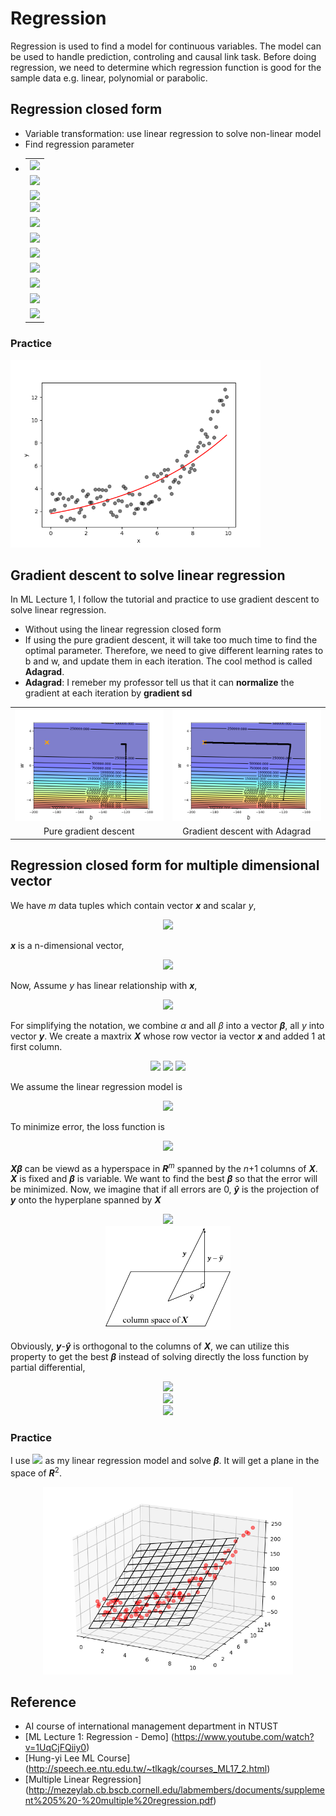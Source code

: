 # Regression
Regression is used to find a model for continuous variables. The model can be used to handle prediction, controling and causal link task. Before doing regression, we need to determine which regression function is good for the sample data e.g. linear, polynomial or parabolic.

## Regression closed form
+ Variable transformation: use linear regression to solve non-linear model
+ Find regression parameter 
+  <Table>
   <tr>
   <td><img src="https://latex.codecogs.com/svg.latex?%5Cinline%20y%3D%5Calpha&plus;%5Cbeta%20x" /></td>
   </tr>   
   <tr>
   <td><img src="https://latex.codecogs.com/svg.latex?L%28%5Calpha%2C%5Cbeta%29%3D%5Csum%5Cnolimits_i%28y_i-%28%5Calpha&plus;%7B%5Cbeta%7Dx_i%29%29%5E2%3D%5Csum%5Cnolimits_i%28y_i-%5Calpha-%7B%5Cbeta%7Dx_i%29%5E2" /></td>
   </tr>
   <tr>
   <td><img src="https://latex.codecogs.com/svg.latex?%5Cfrac%7B%5Cpartial%20L%7D%7B%5Cpartial%20%5Calpha%7D%3D%5Csum%5Cnolimits_i%202%28y_i-%5Calpha-%5Cbeta%20x_i%29%28-1%29%3D0" /><br/>
   <img src="https://latex.codecogs.com/svg.latex?%5Cfrac%7B%5Cpartial%20L%7D%7B%5Cpartial%20%5Cbeta%7D%3D%5Csum%5Cnolimits_i%202%28y_i-%5Calpha-%5Cbeta%20x_i%29%28-x_i%29%3D0" />
   </td>
   </tr>
   <tr>
   <td><img src="https://latex.codecogs.com/svg.latex?%5Cleft%5C%7B%20%5Cbegin%7Barray%7D%7Blr%7D%20%5Csum%5Cnolimits_i%20y_i-n%5Calpha-%5Cbeta%5Csum%5Cnolimits_i%20x_i%3D0%20%5Ccdots%5Ccdots%20%5Ctextcircled%7B1%7D%5C%5C%20%5Csum%5Cnolimits_i%20x_i%20y_i-%5Calpha%5Csum%5Cnolimits_i%20x_i-%5Cbeta%5Csum%5Cnolimits_i%20%7Bx_i%7D%5E2%3D0%20%5Ccdots%5Ccdots%20%5Ctextcircled%7B2%7D%20%5Cend%7Barray%7D%20%5Cright." /></td>
   </tr>
   <tr>
   <td><img src="https://latex.codecogs.com/svg.latex?%5Ctextcircled%7B1%7D%5Ctimes%20%5Csum%5Cnolimits_i%20x_i%20%5Cqquad%20%5Ctextcircled%7B2%7D%5Ctimes%20n" /></td>
   </tr>
   <tr>
   <td><img src="https://latex.codecogs.com/svg.latex?%5Cleft%5C%7B%20%5Cbegin%7Barray%7D%7Blr%7D%20%5Csum%5Cnolimits_i%20y_i%20%5Csum%5Cnolimits_i%20x_i-n%5Calpha%5Csum%5Cnolimits_i%20x_i-%5Cbeta%7B%28%5Csum%5Cnolimits_i%20x_i%29%5E2%7D%3D0%20%5Ccdots%5Ccdots%20%5Ctextcircled%7B1%7D%5C%5C%20n%5Csum%5Cnolimits_i%20x_i%20y_i-n%5Calpha%5Csum%5Cnolimits_i%20x_i-n%5Cbeta%5Csum%5Cnolimits_i%20%7Bx_i%7D%5E2%3D0%20%5Ccdots%5Ccdots%20%5Ctextcircled%7B2%7D%20%5Cend%7Barray%7D%20%5Cright." /></td>
   </tr>
   <tr>
   <td><img src="https://latex.codecogs.com/svg.latex?%5Ctextcircled%7B1%7D-%5Ctextcircled%7B2%7D" /></td>
   </tr>
   <tr>
   <td><img src="https://latex.codecogs.com/svg.latex?%5Csum%5Cnolimits_i%20x_i%20%5Csum%5Cnolimits_i%20y_i%20-%20n%5Csum%5Cnolimits_i%20x_i%20y_i%20%3D%20%5Cbeta%7B%28%28%5Csum%5Cnolimits_i%20x_i%29%5E2-n%5Csum%5Cnolimits_i%20x_i%5E2%29%7D" /></td>
   </tr>
   <tr>
   <td><img src="https://latex.codecogs.com/svg.latex?%5Clarge%20%5Cbegin%7Bmatrix%7D%20%5Cbeta%20%26%20%3D%20%26%20%5Cfrac%7Bn%5Csum%5Cnolimits_i%20x_i%20y_i-%5Csum%5Cnolimits_i%20x_i%20%5Csum%5Cnolimits_i%20y_i%7D%7Bn%5Csum%5Cnolimits_i%20x_i%5E2-%28%5Csum%5Cnolimits_i%20x_i%29%5E2%7D%20%5C%5C%20%5C%5C%20%26%3D%20%26%5Cfrac%7B%5Csum%5Cnolimits_i%20x_i%20y_i-%5Cfrac%7B1%7D%7Bn%7D%5Csum%5Cnolimits_i%20x_i%20%5Csum%5Cnolimits_i%20y_i%7D%7B%5Csum%5Cnolimits_i%20x_i%5E2-%5Cfrac%7B1%7D%7Bn%7D%28%5Csum%5Cnolimits_i%20x_i%29%5E2%7D%20%5C%5C%20%5C%5C%20%26%3D%20%26%20%5Cfrac%7B%5Csum%5Cnolimits_i%20x_i%20y_i-n%5Cmu_x%5Cmu_y%20%7D%7B%5Csum%5Cnolimits_i%20x_i%5E2-n%5Cmu_x%5E2%7D%20%5C%5C%20%5C%5C%20%26%3D%20%26%20%5Cfrac%7B%5Csum%5Cnolimits_i%20%28x_i-%5Cmu_x%29%28y_i-%5Cmu_y%29%7D%7B%5Csum%5Cnolimits_i%20%28x_i-%5Cmu_x%29%5E2%7D%20%5Cend%7Bmatrix%7D" /></td>
   </tr>
   <tr>
   <td><img src="https://latex.codecogs.com/svg.latex?%5Cbegin%7Barray%7D%7Blr%7D%20n%5Calpha%20%3D%20%5Csum%5Cnolimits_i%20y_i-%5Cbeta%5Csum%5Cnolimits_i%20x_i%20%5C%5C%20%5Calpha%20%3D%20%5Cmu_y-%5Cbeta%5Cmu_x%20%5Cend%7Barray%7D" /></td>
   </tr>
   </Table>

### Practice
<img width="400" src="https://github.com/ChienKangLu/Regression/blob/master/regression/img1.png" />

## Gradient descent to solve linear regression
In ML Lecture 1, I follow the tutorial and practice to use gradient descent to solve linear regression.
+ Without using the linear regression closed form
+ If using the pure gradient descent, it will take too much time to find the optimal parameter. Therefore, we need to give different learning rates to b and w, and update them in each iteration. The cool method is called **Adagrad**.
+ **Adagrad**: I remeber my professor tell us that it can **normalize** the gradient at each iteration by **gradient sd**

<Table>
   <tr>
      <td><img width="400" src="https://github.com/ChienKangLu/Regression/blob/master/ML_Lecture/gradient.png" /></td>
      <td><img width="400" src="https://github.com/ChienKangLu/Regression/blob/master/ML_Lecture/gradient%20with%20adagrad.png" /></td>
   </tr>
   <tr>
      <td align="center">Pure gradient descent</td>
      <td align="center">Gradient descent with Adagrad</td>
   </tr>
</Table>

## Regression closed form for multiple dimensional vector
<p> We have <i>m</i> data tuples which contain vector <i><b>x</b></i> and scalar <i>y</i>,</p>
<p align="center">
<img src="https://latex.codecogs.com/svg.latex?data%20%3D%20%5C%7B%28%5Ctextbf%7B%5Ctextit%7Bx%7D%7D_%5Ctextbf%7B%5Ctextit%7Bi%7D%7D%2Cy_i%29%5C%7D%2Ci%3D1%5Ccdots%20m" />
</p>

<p><i><b>x</b></i> is a n-dimensional vector,</p>
<p align="center">
<img src="http://latex.codecogs.com/svg.latex?%5Ctextbf%7B%5Ctextit%7Bx%7D%7D_%5Ctextbf%7B%5Ctextit%7Bi%7D%7D%3D%5Cbegin%7Bbmatrix%7Dx_i_1%20%5C%5Cx_i_2%5C%5C%5Cvdots%5C%5C%20x_i_n%5Cend%7Bbmatrix%7D_%7Bn*1%7D" />
</p>

<p>Now, Assume <i>y</i> has linear relationship with <i><b>x</b></i>,</p>
<p align="center">
<img src="http://latex.codecogs.com/svg.latex?y_i=\alpha&plus;\beta&space;_1x_i_1&plus;\beta&space;_2x_i_2&plus;\cdots&plus;\beta_nx_i_n" />
</p>

<p>For simplifying the notation, we combine <i>&alpha;</i> and all <i>&beta;</i> into a vector <i><b>&beta;</b></i>, all <i>y</i> into vector <i><b>y</b></i>. We create a maxtrix <i><b>X</b></i> whose row vector ia vector <i><b>x</b></i> and added 1 at first column.</p>

<p align="center">
<img src="http://latex.codecogs.com/svg.latex?%24%5Cmathit%20%7B%5Cboldmath%20%24%5Cbeta%24%7D%20%24%3D%5Cbegin%7Bbmatrix%7D%5Calpha%5C%5C%5Cbeta_1%5C%5C%5Cbeta_2%5C%5C%5Cvdots%5C%5C%5Cbeta_n%5Cend%7Bbmatrix%7D_%7B%28n&plus;1%29*1%7D" />
<img src="https://latex.codecogs.com/svg.latex?%5Ctextbf%7B%5Ctextit%7By%7D%7D%20%3D%20%5Cbegin%7Bbmatrix%7Dy_1%5C%5Cy_2%5C%5Cy_3%5C%5C%5Cvdots%5C%5Cy_m%5Cend%7Bbmatrix%7D_%7Bm&plus;1%7D" />
<img src="https://latex.codecogs.com/svg.latex?%5Ctextbf%7B%5Ctextit%7BX%7D%7D%20%3D%20%5Cbegin%7Bbmatrix%7D%201%26%20x_i_1%20%26%20x_i_1%20%26%20%5Ccdots%20%26%20x_i_n%20%5C%5C%20%26%20%26%20%5Cvdots%20%26%20%26%5C%5C%201%26%20x_m_1%20%26%20x_m_1%20%26%20%5Ccdots%20%26%20x_m_n%20%5Cend%7Bbmatrix%7D_%7Bm*%28n&plus;1%29%7D" />
</p>

<p>We assume the linear regression model is</p>
<p align="center">
<img src="https://latex.codecogs.com/svg.latex?%5Ctextbf%7B%5Ctextit%7By%7D%7D%20%3D%20%5Ctextbf%7B%5Ctextit%7BX%7D%7D%20%24%5Cmathit%7B%5Cboldmath%20%24%5Cbeta%24%7D%24%20&plus;%20%5Ctextbf%7B%5Ctextit%7Berror%7D%7D" />
</p>

<p>To minimize error, the loss function is</p>
<p align="center">
<img src="https://latex.codecogs.com/svg.latex?L%28%24%5Cmathit%7B%5Cboldmath%20%24%5Cbeta%24%7D%24%29%3D%28%5Ctextbf%7B%5Ctextit%7By%7D%7D-%5Ctextbf%7B%5Ctextit%7BX%7D%7D%20%24%5Cmathit%7B%5Cboldmath%20%24%5Cbeta%24%7D%24%29%5E%7B%27%7D%28%5Ctextbf%7B%5Ctextit%7By%7D%7D-%5Ctextbf%7B%5Ctextit%7BX%7D%7D%20%24%5Cmathit%7B%5Cboldmath%20%24%5Cbeta%24%7D%24%29" />
</p>

<p>
<i><b>X</b></i><i><b>&beta;</b></i> can be viewd as a hyperspace in <i><b>R</b></i><sup><i>m</i></sup> spanned by the <i>n</i>+1 columns of <i><b>X</b></i>. <i><b>X</b></i> is fixed and <i><b>&beta;</b></i> is variable. We want to find the best <i><b>&beta;</b></i> so that the error will be minimized. Now, we imagine that if all errors are 0, <i><b>y&#770;</b></i> is the projection of <i><b>y</b></i> onto the hyperplane spanned by <i><b>X</b></i>
</p>
<p align="center">
<img src="https://latex.codecogs.com/svg.latex?%5Chat%7B%5Ctextbf%7B%5Ctextit%7By%7D%7D%7D%3D%5Ctextbf%7B%5Ctextit%7BX%7D%7D%24%5Cmathit%7B%5Cboldmath%20%24%5Chat%5Cbeta%24%7D%24" /><br/>
<img width="200" src="https://github.com/ChienKangLu/Regression/blob/master/Mutilple-linear-regression/column_space.png" />
</p>

<p>
Obviously, <i><b>y</b></i>-<i><b>y&#770;</b></i> is orthogonal to the columns of <i><b>X</b></i>, we can utilize this property to get the best <i><b>&beta;</b></i> instead of solving directly the loss function by partial differential,
</p>

<p align="center">
<img src="https://latex.codecogs.com/svg.latex?%7B%5Ctextbf%7B%5Ctextit%7BX%7D%7D%7D%27%28%5Ctextbf%7B%5Ctextit%7By%7D%7D-%5Ctextbf%7B%5Ctextit%7BX%7D%7D%24%5Cmathit%7B%5Cboldmath%20%24%5Chat%5Cbeta%24%7D%24%29%3D0" /><br/>
<img src="https://latex.codecogs.com/svg.latex?%7B%5Ctextbf%7B%5Ctextit%7BX%7D%7D%7D%27%5Ctextbf%7B%5Ctextit%7By%7D%7D-%7B%5Ctextbf%7B%5Ctextit%7BX%7D%7D%7D%27%7B%5Ctextbf%7B%5Ctextit%7BX%7D%7D%7D%24%5Cmathit%7B%5Cboldmath%20%24%5Chat%5Cbeta%24%7D%3D0" />
<br/>
<img src="https://latex.codecogs.com/svg.latex?%24%5Cmathit%7B%5Cboldmath%24%5Chat%5Cbeta%24%7D%24%3D%7B%28%7B%5Ctextbf%7B%5Ctextit%7BX%7D%7D%7D%27%7B%5Ctextbf%7B%5Ctextit%7BX%7D%7D%7D%29%7D%5E%7B-1%7D%7B%5Ctextbf%7B%5Ctextit%7BX%7D%7D%7D%27%5Ctextbf%7B%5Ctextit%7By%7D%7D" />
</p>

### Practice
I use <img src="https://latex.codecogs.com/svg.latex?%5Cinline%20y%3D%5Calpha%20&plus;%5Cbeta_1x_1%20&plus;%5Cbeta_2x_2" /> as my linear regression model and solve <i><b>&beta;</b></i>. It will get a plane in the space of <i><b>R</b></i><sup>2</sup>.
<p align="center">
<img width="400" src="https://github.com/ChienKangLu/Regression/blob/master/Mutilple-linear-regression/plane.png" />
</p>




## Reference
+ AI course of international management department in NTUST
+ [ML Lecture 1: Regression - Demo] (https://www.youtube.com/watch?v=1UqCjFQiiy0)
+ [Hung-yi Lee ML Course] (http://speech.ee.ntu.edu.tw/~tlkagk/courses_ML17_2.html)
+ [Multiple Linear Regression] (http://mezeylab.cb.bscb.cornell.edu/labmembers/documents/supplement%205%20-%20multiple%20regression.pdf)

